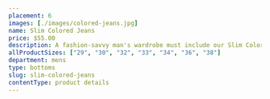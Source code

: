 ```yaml
---
placement: 6
images: [./images/colored-jeans.jpg]
name: Slim Colored Jeans
price: $55.00
description: A fashion-savvy man's wardrobe must include our Slim Colored Jeans. Crafted from high-quality denim, these jeans feature a slim fit design that suits the modern style, giving you a sharp and sleek silhouette. The colored finish adds a pop of color to your outfit, making them a versatile option for any occasion.
allProductSizes: ["29", "30", "32", "33", "34", "36", "38"]
department: mens
type: bottoms
slug: slim-colored-jeans
contentType: product details
---
```

